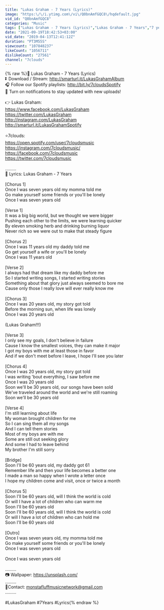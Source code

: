 ```yaml
---
title: "Lukas Graham - 7 Years (Lyrics)"
image: "https:\/\/i.ytimg.com\/vi\/Q0bnAmfGQC8\/hqdefault.jpg"
vid_id: "Q0bnAmfGQC8"
categories: "Music"
tags: ["Lukas Graham - 7 Years (Lyrics)","Lukas Graham - 7 Years","7 years - lukas graham"]
date: "2021-09-19T18:42:53+03:00"
vid_date: "2019-04-13T12:41:12Z"
duration: "PT3M55S"
viewcount: "107848237"
likeCount: "1056711"
dislikeCount: "27561"
channel: "7clouds"
---
```

{% raw %}🎵 Lukas Graham - 7 Years (Lyrics)<br />⏬ Download / Stream: <a rel="nofollow" target="blank" href="http://smarturl.it/LukasGrahamAlbum">http://smarturl.it/LukasGrahamAlbum</a><br />🎧 Follow our Spotify playlists: <a rel="nofollow" target="blank" href="http://bit.ly/7cloudsSpotify">http://bit.ly/7cloudsSpotify</a><br />🔔 Turn on notifications to stay updated with new uploads!<br /><br />👉 Lukas Graham:<br /><a rel="nofollow" target="blank" href="https://www.facebook.com/LukasGraham">https://www.facebook.com/LukasGraham</a><br /><a rel="nofollow" target="blank" href="https://twitter.com/LukasGraham">https://twitter.com/LukasGraham</a><br /><a rel="nofollow" target="blank" href="http://instagram.com/LukasGraham">http://instagram.com/LukasGraham</a><br /><a rel="nofollow" target="blank" href="http://smarturl.it/LukasGrahamSpotify">http://smarturl.it/LukasGrahamSpotify</a> <br /><br />⭐️7clouds:<br /><a rel="nofollow" target="blank" href="https://open.spotify.com/user/7cloudsmusic">https://open.spotify.com/user/7cloudsmusic</a><br /><a rel="nofollow" target="blank" href="https://instagram.com/7cloudsmusic/">https://instagram.com/7cloudsmusic/</a><br /><a rel="nofollow" target="blank" href="https://facebook.com/7cloudsmusic">https://facebook.com/7cloudsmusic</a><br /><a rel="nofollow" target="blank" href="https://twitter.com/7cloudsmusic">https://twitter.com/7cloudsmusic</a><br /><br />.........<br />🎤 Lyrics: Lukas Graham - 7 Years <br /><br />[Chorus 1]<br />Once I was seven years old my momma told me<br />Go make yourself some friends or you'll be lonely<br />Once I was seven years old<br /><br />[Verse 1]<br />It was a big big world, but we thought we were bigger<br />Pushing each other to the limits, we were learning quicker<br />By eleven smoking herb and drinking burning liquor<br />Never rich so we were out to make that steady figure<br /><br />[Chorus 2]<br />Once I was 11 years old my daddy told me<br />Go get yourself a wife or you'll be lonely<br />Once I was 11 years old<br /><br />[Verse 2]<br />I always had that dream like my daddy before me<br />So I started writing songs, I started writing stories<br />Something about that glory just always seemed to bore me<br />Cause only those I really love will ever really know me<br /><br />[Chorus 3]<br />Once I was 20 years old, my story got told<br />Before the morning sun, when life was lonely<br />Once I was 20 years old<br /><br />(Lukas Graham!!!)<br /><br />[Verse 3]<br />I only see my goals, I don't believe in failure<br />Cause I know the smallest voices, they can make it major<br />I got my boys with me at least those in favor<br />And if we don't meet before I leave, I hope I'll see you later<br /><br />[Chorus 4]<br />Once I was 20 years old, my story got told<br />I was writing 'bout everything, I saw before me<br />Once I was 20 years old<br />Soon we'll be 30 years old, our songs have been sold<br />We've traveled around the world and we're still roaming<br />Soon we'll be 30 years old<br /><br />[Verse 4]<br />I'm still learning about life<br />My woman brought children for me<br />So I can sing them all my songs<br />And I can tell them stories<br />Most of my boys are with me<br />Some are still out seeking glory<br />And some I had to leave behind<br />My brother I'm still sorry<br /><br />[Bridge]<br />Soon I'll be 60 years old, my daddy got 61<br />Remember life and then your life becomes a better one<br />I made a man so happy when I wrote a letter once<br />I hope my children come and visit, once or twice a month<br /><br />[Chorus 5]<br />Soon I'll be 60 years old, will I think the world is cold<br />Or will I have a lot of children who can warm me<br />Soon I'll be 60 years old<br />Soon I'll be 60 years old, will I think the world is cold<br />Or will I have a lot of children who can hold me<br />Soon I'll be 60 years old<br /><br />[Outro]<br />Once I was seven years old, my momma told me<br />Go make yourself some friends or you'll be lonely<br />Once I was seven years old<br /><br />Once I was seven years old<br /><br />.........<br />📷 Wallpaper: <a rel="nofollow" target="blank" href="https://unsplash.com/">https://unsplash.com/</a><br />.........<br />📧Contact: monstafluffmusicnetwork@gmail.com<br />.........<br /><br />#LukasGraham #7Years #Lyrics{% endraw %}
